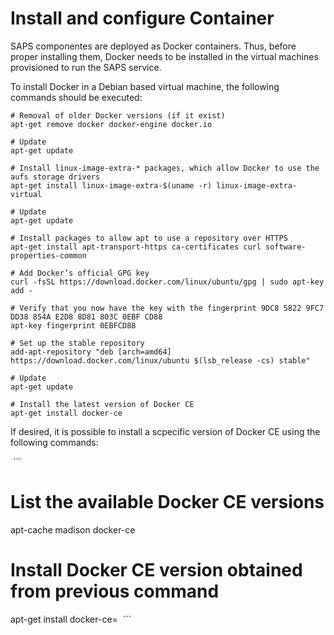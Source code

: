 # Install and configure Container

SAPS componentes are deployed as Docker containers. Thus, before proper installing them, Docker needs to be installed in the virtual machines provisioned to run the SAPS service.

To install Docker in a Debian based virtual machine, the following commands should be executed:

  ```
  # Removal of older Docker versions (if it exist)
  apt-get remove docker docker-engine docker.io
  
  # Update
  apt-get update
  
  # Install linux-image-extra-* packages, which allow Docker to use the aufs storage drivers
  apt-get install linux-image-extra-$(uname -r) linux-image-extra-virtual
  
  # Update
  apt-get update
  
  # Install packages to allow apt to use a repository over HTTPS
  apt-get install apt-transport-https ca-certificates curl software-properties-common
  
  # Add Docker’s official GPG key
  curl -fsSL https://download.docker.com/linux/ubuntu/gpg | sudo apt-key add -
  
  # Verify that you now have the key with the fingerprint 9DC8 5822 9FC7 DD38 854A E2D8 8D81 803C 0EBF CD88
  apt-key fingerprint 0EBFCD88
  
  # Set up the stable repository
  add-apt-repository "deb [arch=amd64] https://download.docker.com/linux/ubuntu $(lsb_release -cs) stable"
  
  # Update
  apt-get update
  
  # Install the latest version of Docker CE
  apt-get install docker-ce
  ```
  
If desired, it is possible to install a scpecific version of Docker CE using the following commands:

  ```
  # List the available Docker CE versions
  apt-cache madison docker-ce
  
  # Install Docker CE version obtained from previous command
  apt-get install docker-ce=<VERSION>
  ```
